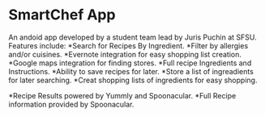 # SmartChef App
An andoid app developed by a student team lead by Juris Puchin at SFSU. <br/>
Features include:
*Search for Recipes By Ingredient.
*Filter by allergies and/or cuisines.
*Evernote integration for easy shopping list creation.
*Google maps integration for finding stores.
*Full recipe Ingredients and Instructions.
*Ability to save recipes for later.
*Store a list of ingreadients for later searching.
*Creat shopping lists of ingredients for easy shopping.


*Recipe Results powered by Yummly and Spoonacular.
*Full Recipe information provided by Spoonacular.
